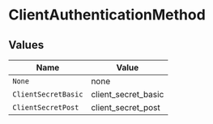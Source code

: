 # ClientAuthenticationMethod


## Values

| Name                | Value               |
| ------------------- | ------------------- |
| `None`              | none                |
| `ClientSecretBasic` | client_secret_basic |
| `ClientSecretPost`  | client_secret_post  |